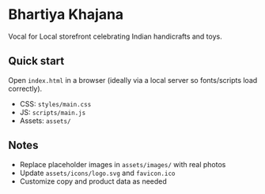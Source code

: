 # Bhartiya Khajana

Vocal for Local storefront celebrating Indian handicrafts and toys.

## Quick start

Open `index.html` in a browser (ideally via a local server so fonts/scripts load correctly).

- CSS: `styles/main.css`
- JS: `scripts/main.js`
- Assets: `assets/`

## Notes

- Replace placeholder images in `assets/images/` with real photos
- Update `assets/icons/logo.svg` and `favicon.ico`
- Customize copy and product data as needed
